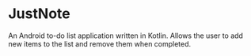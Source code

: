 # JustNote
An Android to-do list application written in Kotlin.
Allows the user to add new items to the list and remove them when completed.
